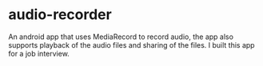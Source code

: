 # audio-recorder

An android app that uses MediaRecord to record audio, the app also supports playback of the audio files and sharing of the files.
I built this app for a job interview.
